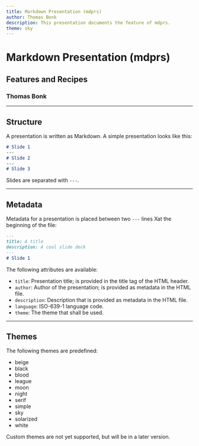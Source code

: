 ```yaml
---
title: Markdown Presentation (mdprs)
author: Thomas Bonk
description: This presentation documents the feature of mdprs.
theme: sky
---
```


# Markdown Presentation (mdprs)
## Features and Recipes
### Thomas Bonk

---

## Structure

A presentation is written as Markdown. A simple presentation looks like this:

```markdown
# Slide 1
---
# Slide 2
---
# Slide 3
```

Slides are separated with `---`.

---

## Metadata

Metadata for a presentation is placed between two `---` lines Xat the beginning of the file:

```markdown
---
title: A title
description: A cool slide deck
---
# Slide 1
```

The following attributes are available:

- `title`: Presentation title; is provided in the title tag of the HTML header.
- `author`: Author of the presentation; is provided as metadata in the HTML file.
- `description`: Description that is provided as metadata in the HTML file.
- `language`: ISO-639-1 language code.
- `theme`: The theme that shall be used.

---

## Themes

The following themes are predefined:

- beige
- black
- blood
- league
- moon
- night
- serif
- simple
- sky
- solarized
- white

Custom themes are not yet supported, but will be in a later version.